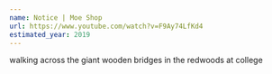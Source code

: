 ```yaml
---
name: Notice | Moe Shop
url: https://www.youtube.com/watch?v=F9Ay74LfKd4
estimated_year: 2019
---
```


walking across the giant wooden bridges in the redwoods at college
